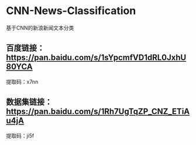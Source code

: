 # CNN-News-Classification
基于CNN的新浪新闻文本分类

## 百度链接：https://pan.baidu.com/s/1sYpcmfVD1dRL0JxhU80YCA 
提取码：x7nn 
## 数据集链接：https://pan.baidu.com/s/1Rh7UgTqZP_CNZ_ETiAu4jA 
提取码：ji5f 
